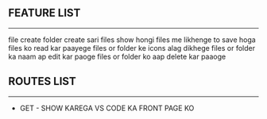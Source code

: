 ## FEATURE LIST
----------------

file create
folder create 
sari files show hongi
files me likhenge to save hoga
files ko read kar paayege
files or folder ke icons alag dikhege
files or folder ka naam ap edit kar paoge
files or folder ko aap delete kar paaoge


## ROUTES LIST
--------------

 - GET  - SHOW KAREGA VS CODE KA FRONT PAGE KO 
